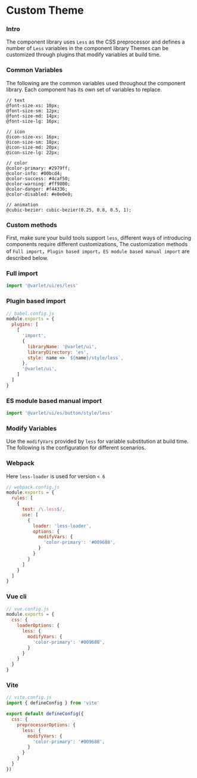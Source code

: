 # Custom Theme

### Intro
The component library uses `Less` as the CSS preprocessor and defines a number of `Less` variables in the component library
Themes can be customized through plugins that modify variables at build time.

### Common Variables
The following are the common variables used throughout the component library. 
Each component has its own set of variables to replace.

```less
// text
@font-size-xs: 10px;
@font-size-sm: 12px;
@font-size-md: 14px;
@font-size-lg: 16px;

// icon
@icon-size-xs: 16px;
@icon-size-sm: 18px;
@icon-size-md: 20px;
@icon-size-lg: 22px;

// color
@color-primary: #2979ff;
@color-info: #00bcd4;
@color-success: #4caf50;
@color-warning: #ff9800;
@color-danger: #f44336;
@color-disabled: #e0e0e0;

// animation
@cubic-bezier: cubic-bezier(0.25, 0.8, 0.5, 1);
```

### Custom methods

First, make sure your build tools support `less`, different ways of introducing components require different customizations,
The customization methods of `Full import`，`Plugin based import`，`ES module based manual import` are described below.

### Full import

```js
import '@varlet/ui/es/less'
```

### Plugin based import

```js
// babel.config.js
module.exports = {
  plugins: [
    [
      'import',
      {
        libraryName: '@varlet/ui',
        libraryDirectory: 'es',
        style: name => `${name}/style/less`,
      },
      '@varlet/ui',
    ]
  ]
}
```

### ES module based manual import

```js
import '@varlet/ui/es/button/style/less'
```

### Modify Variables

Use the `modifyVars` provided by `less` for variable substitution at build time. 
The following is the configuration for different scenarios.

### Webpack

Here `less-loader` is used for version `< 6`

```js
// webpack.config.js
module.exports = {
  rules: [
    {
      test: /\.less$/,
      use: [
        {
          loader: 'less-loader',
          options: {
            modifyVars: {
              'color-primary': '#009688',
            }
          }
        }
      ]
    }
  ]
}
```

### Vue cli
```js
// vue.config.js
module.exports = {
  css: {
    loaderOptions: {
      less: {
        modifyVars: {
          'color-primary': '#009688',
        }
      }
    }
  }
}
```

### Vite

```js
// vite.config.js
import { defineConfig } from 'vite'

export default defineConfig({
  css: {
    preprocessorOptions: {
      less: {
        modifyVars: {
          'color-primary': '#009688',
        }
      }
    }
  }
})
```